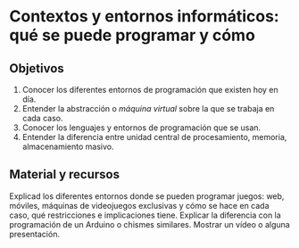 # Contextos y entornos informáticos: qué se puede programar y cómo

## Objetivos

1. Conocer los diferentes entornos de programación que existen hoy en
   día.
2. Entender la abstracción o *máquina virtual* sobre la que se trabaja
   en cada caso.
3. Conocer los lenguajes y entornos de programación que se usan.
4. Entender la diferencia entre unidad central de procesamiento,
   memoria, almacenamiento masivo.
   
## Material y recursos

Explicad los diferentes entornos donde se pueden programar juegos:
web, móviles, máquinas de videojuegos exclusivas y cómo se hace en
cada caso, qué restricciones e implicaciones tiene. Explicar la
diferencia con la programación de un Arduino o chismes
similares. Mostrar un vídeo o alguna presentación. 


